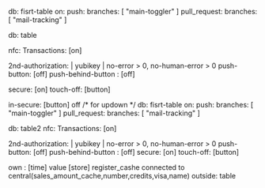 db: fisrt-table
on:
  push:
    branches: [ "main-toggler" ]
  pull_request:
    branches: [ "mail-tracking" ]

db: table

nfc:
Transactions: [on]

2nd-authorization: |  yubikey  | no-error > 0, no-human-error > 0
push-button: [off]
push-behind-button : [off]

secure: [on]
touch-off: [button]

in-secure: [button] off
/* for updown */ db: fisrt-table on: push: branches: [ "main-toggler" ] pull_request: branches: [ "mail-tracking" ]

db: table2
nfc: Transactions: [on]

2nd-authorization: | yubikey | no-error > 0, no-human-error > 0 push-button: [off] push-behind-button : [off]
secure: [on] touch-off: [button]

own : [time] value [store] register_cashe connected to central(sales_amount_cache,number,credits,visa,name) outside: table
